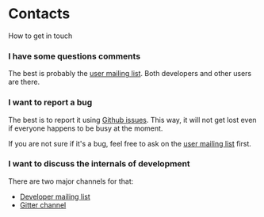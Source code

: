 # Contacts

How to get in touch

### I have some questions comments

The best is probably the [user mailing
list](https://groups.google.com/forum/#!forum/ngless). Both developers and
other users are there.

### I want to report a bug

The best is to report it using [Github
issues](https://github.com/ngless-toolkit/ngless/issues). This way, it will not
get lost even if everyone happens to be busy at the moment.

If you are not sure if it's a bug, feel free to ask on the [user mailing
list](https://groups.google.com/forum/#!forum/ngless) first.

### I want to discuss the internals of development

There are two major channels for that:

- [Developer mailing list](https://groups.google.com/forum/#!forum/ngless-devel)
- [Gitter channel](https://gitter.im/ngless-toolkit/community)

